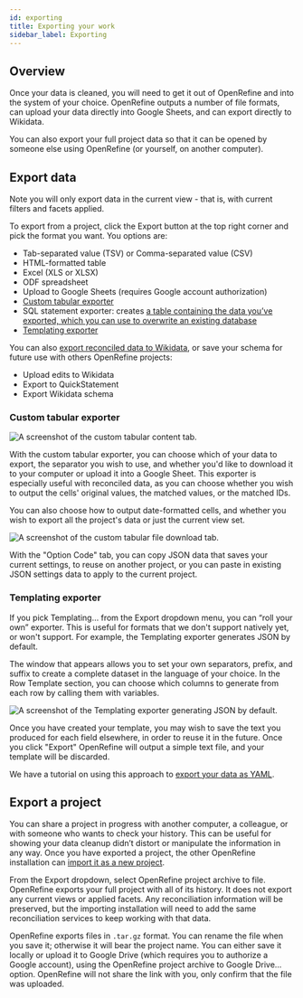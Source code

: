 ```yaml
---
id: exporting
title: Exporting your work
sidebar_label: Exporting
---
```


## Overview

Once your data is cleaned, you will need to get it out of OpenRefine and into the system of your choice. OpenRefine outputs a number of file formats, can upload your data directly into Google Sheets, and can export directly to Wikidata. 

You can also export your full project data so that it can be opened by someone else using OpenRefine (or yourself, on another computer).

## Export data

Note you will only export data in the current view - that is, with current filters and facets applied. 

To export from a project, click the Export button at the top right corner and pick the format you want. You options are:

*   Tab-separated value (TSV) or Comma-separated value (CSV)
*   HTML-formatted table
*   Excel (XLS or XLSX)
*   ODF spreadsheet
*   Upload to Google Sheets (requires Google account authorization)
*   [Custom tabular exporter](#custom-tabular-exporter)
*   SQL statement exporter: creates [a table containing the data you’ve exported, which you can use to overwrite an existing database](https://blog.ouseful.info/2018/06/19/quick-notes-openrefine-working-with-databases/)
*   [Templating exporter](#templating-exporter)

You can also [export reconciled data to Wikidata](wikidata#editing-wikidata-with-openrefine), or save your schema for future use with others OpenRefine projects:

*   Upload edits to Wikidata
*   Export to QuickStatement
*   Export Wikidata schema

### Custom tabular exporter

![A screenshot of the custom tabular content tab.](/img/custom-tabular-exporter.png)

With the custom tabular exporter, you can choose which of your data to export, the separator you wish to use, and whether you'd like to download it to your computer or upload it into a Google Sheet. This exporter is especially useful with reconciled data, as you can choose whether you wish to output the cells' original values, the matched values, or the matched IDs. 

You can also choose how to output date-formatted cells, and whether you wish to export all the project's data or just the current view set. 

![A screenshot of the custom tabular file download tab.](/img/custom-tabular-exporter2.png)

With the "Option Code" tab, you can copy JSON data that saves your current settings, to reuse on another project, or you can paste in existing JSON settings data to apply to the current project. 


### Templating exporter

If you pick <span class="menuItems">Templating…</span> from the <span class="menuItems">Export</span> dropdown menu, you can “roll your own” exporter. This is useful for formats that we don't support natively yet, or won't support. For example, the Templating exporter generates JSON by default. 

The window that appears allows you to set your own separators, prefix, and suffix to create a complete dataset in the language of your choice. In the Row Template section, you can choose which columns to generate from each row by calling them with variables. 

![A screenshot of the Templating exporter generating JSON by default.](/img/templating-exporter.png)

Once you have created your template, you may wish to save the text you produced for each field elsewhere, in order to reuse it in the future. Once you click "Export" OpenRefine will output a simple text file, and your template will be discarded.

We have a tutorial on using this approach to [export your data as YAML](https://github.com/OpenRefine/OpenRefine/wiki/Export-As-YAML).

## Export a project

You can share a project in progress with another computer, a colleague, or with someone who wants to check your history. This can be useful for showing your data cleanup didn’t distort or manipulate the information in any way. Once you have exported a project, the other OpenRefine installation can [import it as a new project](starting#import-a-project). 

From the <span class="menuItems">Export</span> dropdown, select <span class="menuItems">OpenRefine project archive to file</span>. OpenRefine exports your full project with all of its history. It does not export any current views or applied facets. Any reconciliation information will be preserved, but the importing installation will need to add the same reconciliation services to keep working with that data. 

OpenRefine exports files in `.tar.gz` format. You can rename the file when you save it; otherwise it will bear the project name. You can either save it locally or upload it to Google Drive (which requires you to authorize a Google account), using the <span class="menuItems">OpenRefine project archive to Google Drive...</span> option. OpenRefine will not share the link with you, only confirm that the file was uploaded.